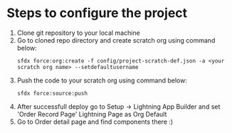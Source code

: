 # Steps to configure the project

1. Clone git repository to your local machine
2. Go to cloned repo directory and create scratch org using command below:
    ```
    sfdx force:org:create -f config/project-scratch-def.json -a <your scratch org name> --setdefaultusername
    ```
3. Push the code to your scratch org using command below:
    ```
    sfdx force:source:push
    ```
4. After successfull deploy go to Setup -> Lightning App Builder and set 'Order Record Page' Lightning Page as Org Default
5. Go to Order detail page and find components there :)
